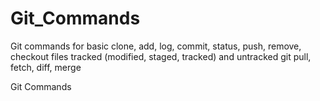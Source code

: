# Git_Commands
Git commands for basic clone, add, log, commit, status, push, remove, checkout
files tracked (modified, staged, tracked) and untracked 
git pull, fetch, diff, merge

Git Commands
